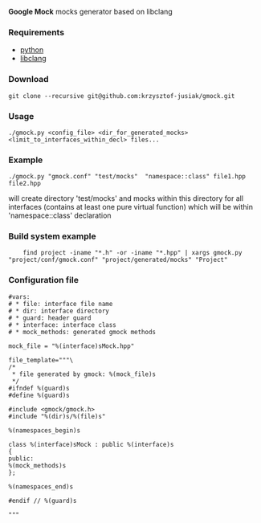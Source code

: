**Google Mock** mocks generator based on libclang

### Requirements
 + [python](http://www.python.org)
 + [libclang](http://clang.llvm.org)

### Download
```
git clone --recursive git@github.com:krzysztof-jusiak/gmock.git
```

### Usage
```
./gmock.py <config_file> <dir_for_generated_mocks> <limit_to_interfaces_within_decl> files...
```

### Example
```
./gmock.py "gmock.conf" "test/mocks"  "namespace::class" file1.hpp file2.hpp
```
will create directory 'test/mocks' and mocks within this directory for all interfaces (contains at least one pure virtual function)
which will be within 'namespace::class' declaration

### Build system example
```
    find project -iname "*.h" -or -iname "*.hpp" | xargs gmock.py "project/conf/gmock.conf" "project/generated/mocks" "Project"
```

### Configuration file
```
#vars:
# * file: interface file name
# * dir: interface directory
# * guard: header guard
# * interface: interface class
# * mock_methods: generated gmock methods

mock_file = "%(interface)sMock.hpp"

file_template="""\
/*
 * file generated by gmock: %(mock_file)s
 */
#ifndef %(guard)s
#define %(guard)s

#include <gmock/gmock.h>
#include "%(dir)s/%(file)s"

%(namespaces_begin)s

class %(interface)sMock : public %(interface)s
{
public:
%(mock_methods)s
};

%(namespaces_end)s

#endif // %(guard)s

"""
```

